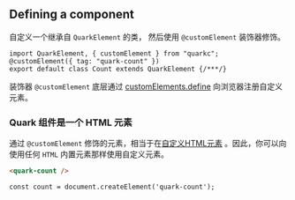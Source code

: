 ## Defining a component
自定义一个继承自 `QuarkElement` 的类， 然后使用 `@customElement` 装饰器修饰。

```tsx
import QuarkElement, { customElement } from "quarkc";
@customElement({ tag: "quark-count" })
export default class Count extends QuarkElement {/***/}
```

装饰器 `@customElement` 底层通过 [customElements.define](https://developer.mozilla.org/en-US/docs/Web/API/CustomElementRegistry/define) 向浏览器注册自定义元素。

### Quark 组件是一个 HTML 元素
通过 `@customElement` 修饰的元素，相当于在[自定义HTML元素](https://developer.mozilla.org/en-US/docs/Web/API/CustomElementRegistry/define) 。因此，你可以向使用任何 `HTML` 内置元素那样使用自定义元素。

```html
<quark-count />
```
```tsx
const count = document.createElement('quark-count');
```